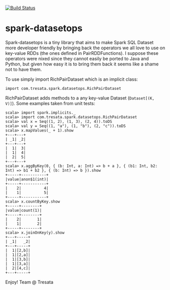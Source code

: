 [![Build Status](https://travis-ci.org/tresata/spark-datasetops.svg?branch=master)](https://travis-ci.org/tresata/spark-datasetops)

# spark-datasetops
Spark-datasetops is a tiny library that aims to make Spark SQL Dataset more developer friendly by bringing back the operators we all love to use on key-value RDDs (the ones defined in PairRDDFunctions). I suppose these operators were nixed since they cannot easily be ported to Java and Python, but given how easy it is to bring them back it seems like a shame not to have them.

To use simply import RichPairDataset which is an implicit class:
```
import com.tresata.spark.datasetops.RichPairDataset
```

RichPairDataset adds methods to a any key-value Dataset (```Dataset[(K, V)]```). Some examples taken from unit tests:
```
scala> import spark.implicits._
scala> import com.tresata.spark.datasetops.RichPairDataset
scala> val x = Seq((1, 2), (1, 3), (2, 4)).toDS
scala> val y = Seq((1, "a"), (1, "b"), (2, "c")).toDS
scala> x.mapValues(_ + 1).show
+---+---+
| _1| _2|
+---+---+
|  1|  3|
|  1|  4|
|  2|  5|
+---+---+
scala> x.aggByKey(0, { (b: Int, a: Int) => b + a }, { (b1: Int, b2: Int) => b1 + b2 }, { (b: Int) => b }).show
+-----+-----------+
|value|anon$1(int)|
+-----+-----------+
|    2|          4|
|    1|          5|
+-----+-----------+
scala> x.countByKey.show
+-----+--------+
|value|count(1)|
+-----+--------+
|    2|       1|
|    1|       2|
+-----+--------+
scala> x.joinOnKey(y).show
+---+-----+
| _1|   _2|
+---+-----+
|  1|[2,b]|
|  1|[2,a]|
|  1|[3,b]|
|  1|[3,a]|
|  2|[4,c]|
+---+-----+
```

Enjoy!
Team @ Tresata
